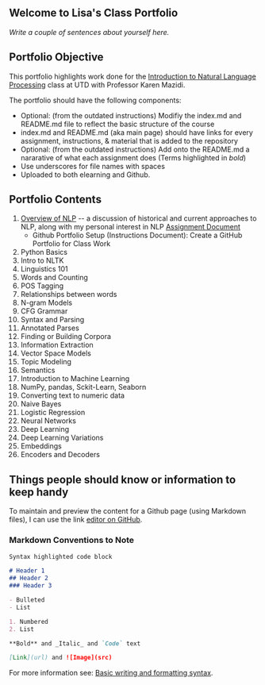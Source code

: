 
## Welcome to Lisa's Class Portfolio

*Write a couple of sentences about yourself here.*

## Portfolio Objective

This portfolio highlights work done for the [Introduction to Natural Language Processing](https://github.com/kjmazidi/NLP/blob/gh-pages/index.md) class at UTD with Professor Karen Mazidi. 

The portfolio should have the following components: 
- Optional: (from the outdated instructions) Modifiy the index.md and README.md file to reflect the basic structure of the course
- index.md and README.md (aka main page) should have links for every assignment, instructions, & material that is added to the repository
- Optional: (from the outdated instructions) Add onto the README.md a nararative of what each assignment does (Terms highlighted in *bold*) 
- Use underscores for file names with spaces
- Uploaded to both elearning and Github.

## Portfolio Contents

1. [Overview of NLP](https://github.com/kjmazidi/NLP/blob/master/Portfolio%20Instructions/Portfolio%20Component%201.pdf) -- a discussion of historical and current approaches to NLP, along with my personal interest in NLP [Assignment Document]()
    - Github Portfolio Setup (Instructions Document): Create a GitHub Portfolio for Class Work 
2. Python Basics
3. Intro to NLTK
4. Linguistics 101
5. Words and Counting
6. POS Tagging
7. Relationships between words
8. N-gram Models
9. CFG Grammar
10. Syntax and Parsing
11. Annotated Parses
12. Finding or Building Corpora
13. Information Extraction
14. Vector Space Models
15. Topic Modeling
16. Semantics
17. Introduction to Machine Learning
18. NumPy, pandas, Sckit-Learn, Seaborn
19. Converting text to numeric data
20. Naive Bayes
21. Logistic Regression
22. Neural Networks
23. Deep Learning
24. Deep Learning Variations
25. Embeddings
26. Encoders and Decoders

## Things people should know or information to keep handy

To maintain and preview the content for a Github page (using Markdown files), I can use the link [editor on GitHub](https://github.com/LisaBChen/CS-4395-Portfolio/edit/gh-pages/docs/index.md). 

### Markdown Conventions to Note

```markdown
Syntax highlighted code block

# Header 1
## Header 2
### Header 3

- Bulleted
- List

1. Numbered
2. List

**Bold** and _Italic_ and `Code` text

[Link](url) and ![Image](src)
```

For more information see: [Basic writing and formatting syntax](https://docs.github.com/en/github/writing-on-github/getting-started-with-writing-and-formatting-on-github/basic-writing-and-formatting-syntax).

